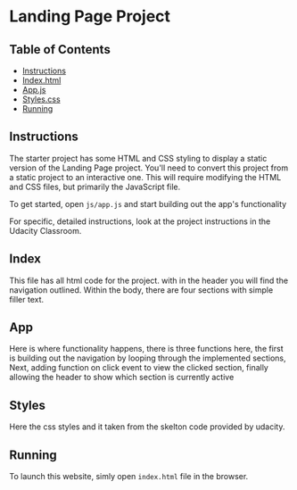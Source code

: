 # Landing Page Project

## Table of Contents

* [Instructions](#instructions)
* [Index.html](#index)
* [App.js](#app)
* [Styles.css](#style)
* [Running](#running)

## Instructions

The starter project has some HTML and CSS styling to display a static version of the Landing Page project. You'll need to convert this project from a static project to an interactive one. This will require modifying the HTML and CSS files, but primarily the JavaScript file.

To get started, open `js/app.js` and start building out the app's functionality

For specific, detailed instructions, look at the project instructions in the Udacity Classroom.

## Index
This file has all html code for the project. with in the header you will find the navigation outlined. Within the body, there are four sections with simple filler text.
## App
Here is where functionality happens, there is three functions here, the first is building out the navigation by looping through the implemented sections, Next, adding function on click event to view the clicked section, finally allowing the header to show which section is currently active
## Styles
Here the css styles and it taken from the skelton code provided by udacity.

## Running
To launch this website, simly open `index.html` file in the browser. 
